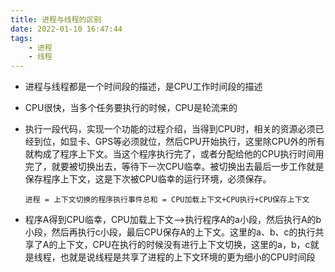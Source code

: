 ```yaml
---
title: 进程与线程的区别
date: 2022-01-10 16:47:44
tags:
    - 进程
    - 线程
---
```

- 进程与线程都是一个时间段的描述，是CPU工作时间段的描述
<!--more-->
- CPU很快，当多个任务要执行的时候，CPU是轮流来的

- 执行一段代码，实现一个功能的过程介绍，当得到CPU时，相关的资源必须已经到位，如显卡、GPS等必须就位，然后CPU开始执行，这里除CPU外的所有就构成了程序上下文。当这个程序执行完了，或者分配给他的CPU执行时间用完了，就要被切换出去，等待下一次CPU临幸。被切换出去最后一步工作就是保存程序上下文，这是下次被CPU临幸的运行环境，必须保存。

  `进程 = 上下文切换的程序执行事件总和 = CPU加载上下文+CPU执行+CPU保存上下文`

- 程序A得到CPU临幸，CPU加载上下文-->执行程序A的a小段，然后执行A的b小段，然后再执行c小段，最后CPU保存A的上下文。这里的a、b、c的执行共享了A的上下文，CPU在执行的时候没有进行上下文切换，这里的a，b，c就是线程，也就是说线程是共享了进程的上下文环境的更为细小的CPU时间段